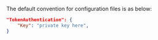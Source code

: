 The default convention for configuration files is as below:
```json
"TokenAuthentication": {
    "Key": "private key here",
}
```